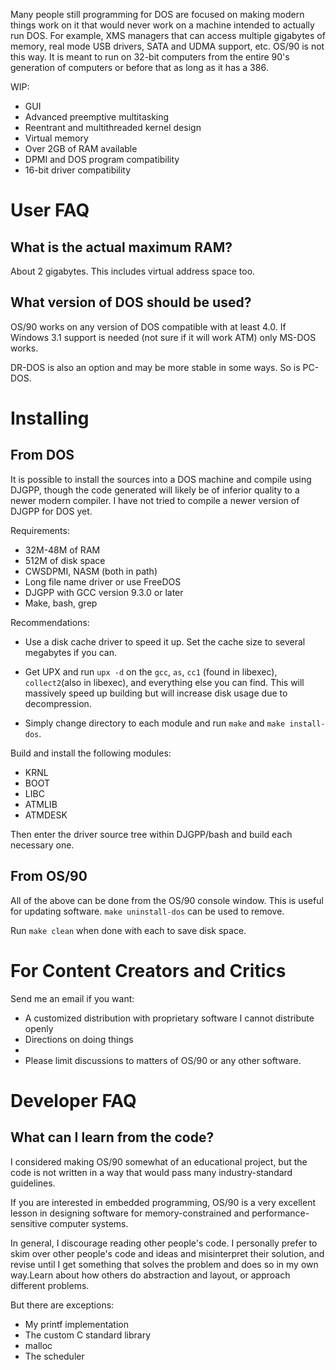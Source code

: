 Many people still programming for DOS are focused on making modern things work on it that would never work on a machine intended to actually run DOS. For example, XMS managers that can access multiple gigabytes of memory, real mode USB drivers, SATA and UDMA support, etc. OS/90 is not this way. It is meant to run on 32-bit computers from the entire 90's generation of computers or before that as long as it has a 386.

WIP:
- GUI
- Advanced preemptive multitasking
- Reentrant and multithreaded kernel design
- Virtual memory
- Over 2GB of RAM available
- DPMI and DOS program compatibility
- 16-bit driver compatibility

# User FAQ

## What is the actual maximum RAM?

About 2 gigabytes. This includes virtual address space too.

## What version of DOS should be used?

OS/90 works on any version of DOS compatible with at least 4.0. If Windows 3.1 support is needed (not sure if it will work ATM) only MS-DOS works.

DR-DOS is also an option and may be more stable in some ways. So is PC-DOS.

# Installing

## From DOS

It is possible to install the sources into a DOS machine and compile using DJGPP, though the code generated will likely be of inferior quality to a newer modern compiler. I have not tried to compile a newer version of DJGPP for DOS yet.

Requirements:
- 32M-48M of RAM
- 512M of disk space
- CWSDPMI, NASM (both in path)
- Long file name driver or use FreeDOS
- DJGPP with GCC version 9.3.0 or later
- Make, bash, grep

Recommendations:
- Use a disk cache driver to speed it up. Set the cache size to several megabytes if you can.
- Get UPX and run `upx -d` on the `gcc`, `as`, `cc1` (found in libexec), `collect2`(also in libexec), and everything else you can find. This will massively speed up building but will increase disk usage due to decompression.

- Simply change directory to each module and run `make` and `make install-dos`.

Build and install the following modules:
- KRNL
- BOOT
- LIBC
- ATMLIB
- ATMDESK

Then enter the driver source tree within DJGPP/bash and build each necessary one.

## From OS/90

All of the above can be done from the OS/90 console window. This is useful for updating software. `make uninstall-dos` can be used to remove.

Run `make clean` when done with each to save disk space.

# For Content Creators and Critics

Send me an email if you want:
- A customized distribution with proprietary software I cannot distribute openly
- Directions on doing things
-
- Please limit discussions to matters of OS/90 or any other software.

# Developer FAQ

## What can I learn from the code?

I considered making OS/90 somewhat of an educational project, but the code is not written in a way that would pass many industry-standard guidelines.

If you are interested in embedded programming, OS/90 is a very excellent lesson in designing software for memory-constrained and performance-sensitive computer systems.

In general, I discourage reading other people's code. I personally prefer to skim over other people's code and ideas and misinterpret their solution, and revise until I get something that solves the problem and does so in my own way.Learn about how others do abstraction and layout, or approach different problems.

But there are exceptions:
- My printf implementation
- The custom C standard library
- malloc
- The scheduler

